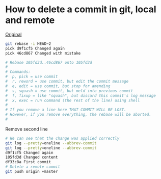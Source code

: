 # How to delete a commit in git, local and remote
[Original](https://ncona.com/2011/07/how-to-delete-a-commit-in-git-local-and-remote/)

```bash
git rebase -i HEAD~2
pick d9f1cf5 Changed again
pick 46cd867 Changed with mistake

# Rebase 105fd3d..46cd867 onto 105fd3d
#
# Commands:
#  p, pick = use commit
#  r, reword = use commit, but edit the commit message
#  e, edit = use commit, but stop for amending
#  s, squash = use commit, but meld into previous commit
#  f, fixup = like "squash", but discard this commit's log message
#  x, exec = run command (the rest of the line) using shell
#
# If you remove a line here THAT COMMIT WILL BE LOST.
# However, if you remove everything, the rebase will be aborted.
#
```

Remove second line

```bash
# We can see that the change was applied correctly
git log --pretty=oneline --abbrev-commit
git log --pretty=oneline --abbrev-commit
d9f1cf5 Changed again
105fd3d Changed content
df33c8a First commit
# Delete a remote commit
git push origin +master
```

